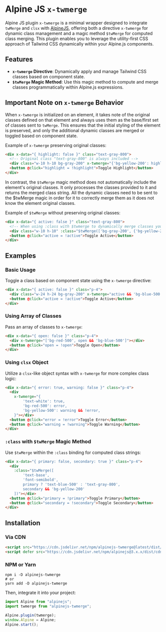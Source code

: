 # Alpine JS `x-twmerge`

Alpine JS plugin `x-twmerge` is a minimal wrapper designed to integrate `twMerge` and `clsx` with [AlpineJS](https://alpinejs.dev/), offering both a directive `x-twmerge` for dynamic class management and a magic method `$twMerge` for computed class merging. This plugin enables you to leverage the utility-first CSS approach of Tailwind CSS dynamically within your Alpine.js components.

## Features

- **`x-twmerge` Directive**: Dynamically apply and manage Tailwind CSS classes based on component state.
- **`$twMerge` Magic Method**: Use this magic method to compute and merge classes programmatically within Alpine.js expressions.

## Important Note on `x-twmerge` Behavior

When `x-twmerge` is initialized on an element, it takes note of the original classes defined on that element and always uses them as the base/first set of classes sent to `twMerge`. This ensures that the initial styling of the element is preserved, and only the additional dynamic classes are merged or toggled based on component state.

Example of `x-twmerge` preserving original classes:

```html
<div x-data="{ highlight: false }" class="text-gray-800">
  <!-- Original class "text-gray-800" is always included -->
  <div class="w-10 h-10 bg-gray-200" x-twmerge="{'bg-yellow-200': highlight}"></div>
  <button @click="highlight = !highlight">Toggle Highlight</button>
</div>
```

In contrast, the `$twMerge` magic method does not automatically include the element's original classes. It only processes the classes provided to it and returns the merged class string. All the dynamic classes need to be sent to the $twMerge magic in order for it to correctly merge them as it does not know the element original classes.

Example of `$twMerge` without preserving original classes:

```html
<div x-data="{ active: false }" class="text-gray-800">
  <!-- When using :class with $twmerge to dynamically merge classes you need to provide the base classes as well -->
  <div class="w-10 h-10" :class="$twMerge(['bg-gray-200', {'bg-yellow-200': active}])"></div>
  <button @click="active = !active">Toggle Active</button>
</div>
```

## Examples

### Basic Usage

Toggle a class based on component state using the `x-twmerge` directive:

```html
<div x-data="{ active: false }" class="p-4">
  <div class="w-24 h-24 bg-gray-200" x-twmerge="active && 'bg-blue-500'"></div>
  <button @click="active = !active">Toggle Active</button>
</div>
```

### Using Array of Classes

Pass an array of classes to `x-twmerge`:

```html
<div x-data="{ open: false }" class="p-4">
  <div x-twmerge="['bg-red-500', open && 'bg-blue-500']"></div>
  <button @click="open = !open">Toggle Open</button>
</div>
```

### Using `clsx` Object

Utilize a `clsx`-like object syntax with `x-twmerge` for more complex class logic:

```html
<div x-data="{ error: true, warning: false }" class="p-4">
  <div
    x-twmerge="{
        'text-white': true,
        'bg-red-500': error,
        'bg-yellow-500': warning && !error,
    }"></div>
  <button @click="error = !error">Toggle Error</button>
  <button @click="warning = !warning">Toggle Warning</button>
</div>
```

### `:class` with `$twMerge` Magic Method

Use `$twMerge` within the `:class` binding for computed class strings:

```html
<div x-data="{ primary: false, secondary: true }" class="p-4">
  <div
    :class="$twMerge([
        'text-base', 
        'font-semibold', 
        primary ? 'text-blue-500' : 'text-gray-800', 
        secondary && 'bg-yellow-200'
    ])"></div>
  <button @click="primary = !primary">Toggle Primary</button>
  <button @click="secondary = !secondary">Toggle Secondary</button>
</div>
```

## Installation

### Via CDN

```html
<script src="https://cdn.jsdelivr.net/npm/alpinejs-twmerge@latest/dist/alpinejs-twmerge.cdn.js"></script>
<script defer src="https://cdn.jsdelivr.net/npm/alpinejs@3.x.x/dist/cdn.min.js"></script>
```

### NPM or Yarn

```shell
npm i -D alpinejs-twmerge
# or
yarn add -D alpinejs-twmerge
```

Then, integrate it into your project:

```js
import Alpine from "alpinejs";
import twmerge from "alpinejs-twmerge";

Alpine.plugin(twmerge);
window.Alpine = Alpine;
Alpine.start();
```
